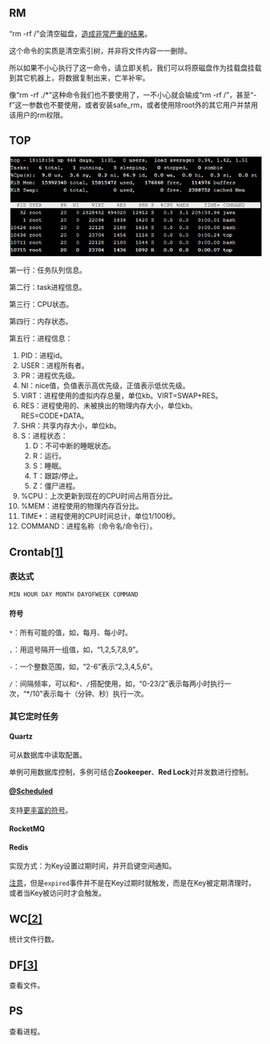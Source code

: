 ## RM

“rm -rf /”会清空磁盘，[造成非常严重的结果](https://www.zhihu.com/question/29438735/answer/1828100420)。

这个命令的实质是清空索引树，并非将文件内容一一删除。

所以如果不小心执行了这一命令，请立即关机，我们可以将原磁盘作为挂载盘挂载到其它机器上，将数据复制出来，亡羊补牢。

像“rm -rf ./*”这种命令我们也不要使用了，一不小心就会输成“rm -rf /”，甚至“-f”这一参数也不要使用，或者安装safe_rm，或者使用除root外的其它用户并禁用该用户的rm权限。



## TOP

![](../images/10/linux-command-top.png)

第一行：任务队列信息。

第二行：task进程信息。

第三行：CPU状态。

第四行：内存状态。

第五行：进程信息：

1. PID：进程id。
2. USER：进程所有者。
3. PR：进程优先级。
4. NI：nice值，负值表示高优先级，正值表示低优先级。
5. VIRT：进程使用的虚拟内存总量，单位kb。VIRT=SWAP+RES。
6. RES：进程使用的、未被换出的物理内存大小，单位kb。RES=CODE+DATA。
7. SHR：共享内存大小，单位kb。
8. S：进程状态：
   1. D：不可中断的睡眠状态。
   2. R：运行。
   3. S：睡眠。
   4. T：跟踪/停止。
   5. Z：僵尸进程。
9. %CPU：上次更新到现在的CPU时间占用百分比。
10. %MEM：进程使用的物理内存百分比。
11. TIME+：进程使用的CPU时间总计，单位1/100秒。
12. COMMAND：进程名称（命令名/命令行）。



## Crontab[[1]](https://segmentfault.com/a/1190000021815907)

### 表达式

```shell
MIN HOUR DAY MONTH DAYOFWEEK COMMAND
```

#### 符号

`*`：所有可能的值，如，每月、每小时。

`,`：用逗号隔开一组值，如，“1,2,5,7,8,9”。

`-`：一个整数范围，如，“2-6”表示“2,3,4,5,6”。

`/`：间隔频率，可以和`*`、`/`搭配使用，如，“0-23/2”表示每两小时执行一次，“\*/10”表示每十（分钟、秒）执行一次。

### 其它定时任务

#### Quartz

可从数据库中读取配置。

单例可用数据库控制，多例可结合**Zookeeper**、**Red Lock**对并发数进行控制。

#### [@Scheduled](https://docs.spring.io/spring-framework/docs/current/javadoc-api/org/springframework/scheduling/annotation/Scheduled.html)

支持[更丰富的符号](https://www.jianshu.com/p/1defb0f22ed1)。

#### RocketMQ

#### Redis

实现方式：为Key设置过期时间，并开启键空间通知。

[注意](https://juejin.cn/post/6844903924093157389#heading-3)，但是`expired`事件并不是在Key过期时就触发，而是在Key被定期清理时，或者当Key被访问时才会触发。



## WC[[2]](https://www.cnblogs.com/fullhouse/archive/2011/07/17/2108786.html)

统计文件行数。



## DF[[3]](https://www.runoob.com/linux/linux-comm-df.html)

查看文件。



## PS

查看进程。
